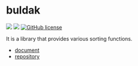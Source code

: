 # buldak

![](https://img.shields.io/badge/language-Rust-red) ![](https://img.shields.io/badge/version-0.23.1-brightgreen) [![GitHub license](https://img.shields.io/badge/license-MIT-blue.svg)](https://github.com/myyrakle/buldak/blob/master/LICENSE)

It is a library that provides various sorting functions.

-   [document](https://docs.rs/buldak)
-   [repository](https://github.com/myyrakle/buldak)
